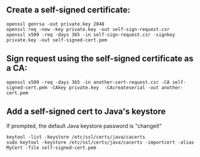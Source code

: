 Create a self-signed certificate:
---------------------------------
    openssl genrsa -out private.key 2048
    openssl req -new -key private.key -out self-sign-request.csr
    openssl x509 -req -days 365 -in self-sign-request.csr -signkey private.key -out self-signed-cert.pem

Sign request using the self-signed certificate as a CA:
---------------------------------------------------------------
    openssl x509 -req -days 365 -in another-cert-request.csr -CA self-signed-cert.pem -CAkey private.key  -CAcreateserial -out another-cert.pem

Add a self-signed cert to Java's keystore
-----------------------------------------
    
If prompted, the default Java keystore password is "changeit"

    keytool -list -keystore /etc/ssl/certs/java/cacerts
    sudo keytool -keystore /etc/ssl/certs/java/cacerts -importcert -alias MyCert -file self-signed-cert.pem
